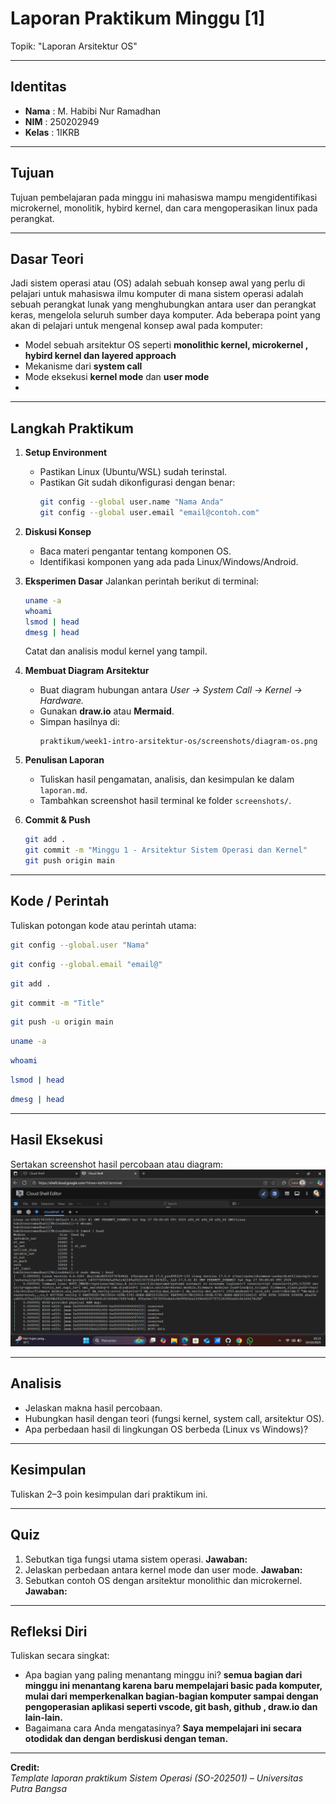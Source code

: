 
# Laporan Praktikum Minggu [1]
Topik: "Laporan Arsitektur OS"

---

## Identitas
- **Nama**  : M. Habibi Nur Ramadhan
- **NIM**   : 250202949
- **Kelas** : 1IKRB

---

## Tujuan
Tujuan pembelajaran pada minggu ini mahasiswa mampu mengidentifikasi microkernel, monolitik, hybird kernel, dan cara mengoperasikan linux pada perangkat.

---

## Dasar Teori
Jadi sistem operasi atau (OS) adalah sebuah konsep awal yang perlu di pelajari untuk mahasiswa ilmu komputer di mana sistem operasi adalah sebuah perangkat lunak yang menghubungkan antara user dan perangkat keras, mengelola seluruh sumber daya komputer. Ada beberapa point yang akan di pelajari untuk mengenal konsep awal pada komputer:
* Model sebuah arsitektur OS seperti **monolithic kernel, microkernel , hybird kernel dan layered approach**
* Mekanisme dari **system call**
* Mode eksekusi **kernel mode** dan **user mode**
* 

---

## Langkah Praktikum
1. **Setup Environment**
   - Pastikan Linux (Ubuntu/WSL) sudah terinstal.
   - Pastikan Git sudah dikonfigurasi dengan benar:
     ```bash
     git config --global user.name "Nama Anda"
     git config --global user.email "email@contoh.com"
     ```

2. **Diskusi Konsep**
   - Baca materi pengantar tentang komponen OS.
   - Identifikasi komponen yang ada pada Linux/Windows/Android.

3. **Eksperimen Dasar**
   Jalankan perintah berikut di terminal:
   ```bash
   uname -a
   whoami
   lsmod | head
   dmesg | head
   ```
   Catat dan analisis modul kernel yang tampil.

4. **Membuat Diagram Arsitektur**
   - Buat diagram hubungan antara *User → System Call → Kernel → Hardware.*
   - Gunakan **draw.io** atau **Mermaid**.
   - Simpan hasilnya di:
     ```
     praktikum/week1-intro-arsitektur-os/screenshots/diagram-os.png
     ```

5. **Penulisan Laporan**
   - Tuliskan hasil pengamatan, analisis, dan kesimpulan ke dalam `laporan.md`.
   - Tambahkan screenshot hasil terminal ke folder `screenshots/`.

6. **Commit & Push**
   ```bash
   git add .
   git commit -m "Minggu 1 - Arsitektur Sistem Operasi dan Kernel"
   git push origin main
   ```

---

## Kode / Perintah
Tuliskan potongan kode atau perintah utama:
```bash
git config --global.user "Nama"
```
```bash
git config --global.email "email@"
```
```bash
git add .
```
```bash
git commit -m "Title"
```
```bash
git push -u origin main
```
```bash
uname -a
```
```bash
whoami
```
```bash
lsmod | head
```
```bash
dmesg | head
```
---

## Hasil Eksekusi
Sertakan screenshot hasil percobaan atau diagram:
![Screenshot hasil](screenshots/linux-week-1.png)

---

## Analisis
- Jelaskan makna hasil percobaan.  
- Hubungkan hasil dengan teori (fungsi kernel, system call, arsitektur OS).  
- Apa perbedaan hasil di lingkungan OS berbeda (Linux vs Windows)?  

---

## Kesimpulan
Tuliskan 2–3 poin kesimpulan dari praktikum ini.

---

## Quiz
1. Sebutkan tiga fungsi utama sistem operasi. 
   **Jawaban:**  
2. Jelaskan perbedaan antara kernel mode dan user mode.
   **Jawaban:**  
3. Sebutkan contoh OS dengan arsitektur monolithic dan microkernel.
   **Jawaban:**  

---

## Refleksi Diri
Tuliskan secara singkat:
- Apa bagian yang paling menantang minggu ini? **semua bagian dari minggu ini menantang karena baru mempelajari basic pada komputer, mulai dari memperkenalkan bagian-bagian komputer sampai dengan pengoperasian aplikasi seperti vscode, git bash, github , draw.io dan lain-lain.**
- Bagaimana cara Anda mengatasinya? **Saya mempelajari ini secara otodidak dan dengan berdiskusi dengan teman.**

---

**Credit:**  
_Template laporan praktikum Sistem Operasi (SO-202501) – Universitas Putra Bangsa_

